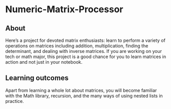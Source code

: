 # Numeric-Matrix-Processor
## About
Here’s a project for devoted matrix enthusiasts: learn to perform a variety of operations on matrices including addition, multiplication, finding the determinant, and dealing with inverse matrices. If you are working on your tech or math major, this project is a good chance for you to learn matrices in action and not just in your notebook.
## Learning outcomes
Apart from learning a whole lot about matrices, you will become familiar with the Math library, recursion, and the many ways of using nested lists in practice.
